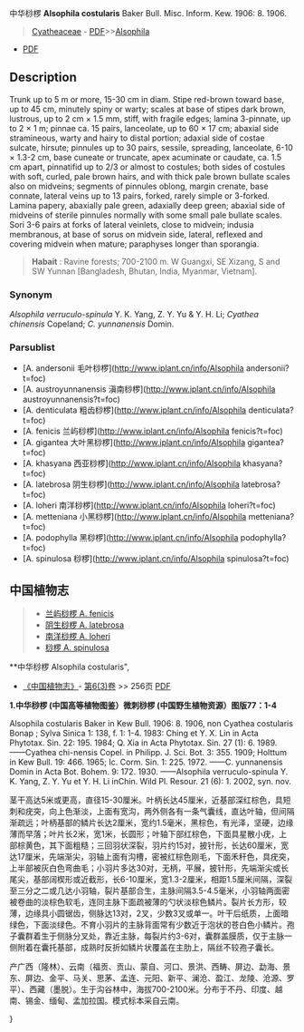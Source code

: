 中华桫椤 **Alsophila costularis** Baker Bull. Misc. Inform. Kew. 1906: 8. 1906.

> [Cyatheaceae](http://www.iplant.cn/info/Cyatheaceae?t=foc) - [PDF](http://www.iplant.cn/foc/pdf/Cyatheaceae.pdf)>>[Alsophila](http://www.iplant.cn/info/Alsophila?t=foc)
 - [PDF](http://www.iplant.cn/foc/pdf/Alsophila.pdf)

## Description

Trunk up to 5 m or more, 15-30 cm in diam. Stipe red-brown toward base, up to 45 cm, minutely spiny or warty; scales at base of stipes dark brown, lustrous, up to 2 cm × 1.5 mm, stiff, with fragile edges; lamina 3-pinnate, up to 2 × 1 m; pinnae ca. 15 pairs, lanceolate, up to 60 × 17 cm; abaxial side stramineous, warty and hairy to distal portion; adaxial side of costae sulcate, hirsute; pinnules up to 30 pairs, sessile, spreading, lanceolate, 6-10 × 1.3-2 cm, base cuneate or truncate, apex acuminate or caudate, ca. 1.5 cm apart, pinnatifid up to 2/3 or almost to costules; both sides of costules with soft, curled, pale brown hairs, and with thick pale brown bullate scales also on midveins; segments of pinnules oblong, margin crenate, base connate, lateral veins up to 13 pairs, forked, rarely simple or 3-forked. Lamina papery, abaxially pale green, adaxially deep green; abaxial side of midveins of sterile pinnules normally with some small pale bullate scales. Sori 3-6 pairs at forks of lateral veinlets, close to midvein; indusia membranous, at base of sorus on midvein side, lateral, reflexed and covering midvein when mature; paraphyses longer than sporangia.

> **Habait** : 
> Ravine forests; 700-2100 m. W Guangxi, SE Xizang, S and SW Yunnan [Bangladesh, Bhutan, India, Myanmar, Vietnam].

### Synonym
*Alsophila verruculo-spinula* Y. K. Yang, Z. Y. Yu & Y. H. Li; *Cyathea chinensis* Copeland; *C. yunnanensis* Domin.

### Parsublist

* [A.  andersonii  毛叶桫椤](http://www.iplant.cn/info/Alsophila andersonii?t=foc)
* [A.  austroyunnanensis  滇南桫椤](http://www.iplant.cn/info/Alsophila austroyunnanensis?t=foc)
* [A.  denticulata  粗齿桫椤](http://www.iplant.cn/info/Alsophila denticulata?t=foc)
* [A.  fenicis  兰屿桫椤](http://www.iplant.cn/info/Alsophila fenicis?t=foc)
* [A.  gigantea  大叶黑桫椤](http://www.iplant.cn/info/Alsophila gigantea?t=foc)
* [A.  khasyana  西亚桫椤](http://www.iplant.cn/info/Alsophila khasyana?t=foc)
* [A.  latebrosa  阴生桫椤](http://www.iplant.cn/info/Alsophila latebrosa?t=foc)
* [A.  loheri  南洋桫椤](http://www.iplant.cn/info/Alsophila loheri?t=foc)
* [A.  metteniana  小黑桫椤](http://www.iplant.cn/info/Alsophila metteniana?t=foc)
* [A.  podophylla  黑桫椤](http://www.iplant.cn/info/Alsophila podophylla?t=foc)
* [A.  spinulosa  桫椤](http://www.iplant.cn/info/Alsophila spinulosa?t=foc)

## 中国植物志

> * [兰屿桫椤  A.  fenicis](Alsophila-fenicis-兰屿桫椤.md)
> * [阴生桫椤  A.  latebrosa](Alsophila-latebrosa-阴生桫椤.md)
> * [南洋桫椤  A.  loheri](Alsophila-loheri-南洋桫椤.md)
> * [桫椤  A.  spinulosa](Alsophila-spinulosa-桫椤.md)

**中华桫椤 Alsophila costularis",

* [《中国植物志》](http://www.iplant.cn/frps)- [第6(3)卷](http://www.iplant.cn/frps/vol/6(3)) >> 256页 [PDF](http://www.iplant.cn/frps/pdf/6(3)/256.pdf)

**1.中华桫椤 (中国高等植物图鉴）微刺桫椤 (中国野生植物资源）图版77：1-4**

Alsophila costularis Baker in Kew Bull. 1906: 8. 1906, non Cyathea costularis Bonap ; Sylva Sinica 1: 138, f. 1: 1-4. 1983: Ching et Y. X. Lin in Acta Phytotax. Sin. 22: 195. 1984; Q. Xia in Acta Phytotax. Sin. 27 (1): 6. 1989. ——Cyathea chi-nensis Copel. in Philipp. J. Sci. Bot. 3: 355. 1909; Holttum in Kew Bull. 19: 466. 1965; Ic. Corm. Sin. 1: 225. 1972. ——C. yunnanensis Domin in Acta Bot. Bohem. 9: 172. 1930. ——Alsophila verruculo-spinula Y. K. Yang, Z. Y. Yu et Y. H. Li inChin. Wild Pl. Resour. 21 (6): 1. 2002, syn. nov.

茎干高达5米或更高，直径15-30厘米。叶柄长达45厘米，近基部深红棕色，具短刺和疣突，向上色渐淡，上面有宽沟，两外侧各有一条气囊线，直达叶轴，但间隔渐疏远；叶柄基部的鳞片长达2厘米，宽约1.5毫米，黑棕色，有光泽，坚硬，边缘薄而早落；叶片长2米，宽1米，长圆形；叶轴下部红棕色，下面具星散小疣，上部棕黄色，其下面粗糙；三回羽状深裂，羽片约15对，披针形，长达60厘米，宽达17厘米，先端渐尖，羽轴上面有沟槽，密被红棕色刚毛，下面禾秆色，具疣突，上半部被灰白色弯曲毛；小羽片多达30对，无柄，平展，披针形，先端渐尖或长尾尖，基部阔楔形或近截形，长6-10厘米，宽1.3-2厘米，相距1.5厘米间隔，深裂至三分之二或几达小羽轴，裂片基部合生，主脉间隔3.5-4.5毫米，小羽轴两面密被卷曲的淡棕色软毛，连同主脉下面疏被薄的勺状淡棕色鳞片。裂片长方形，较薄，边缘具小圆锯齿，侧脉达13对，2叉，少数3叉或单一。叶干后纸质，上面暗绿色，下面淡绿色。不育小羽片的主脉背面常有少数近于泡状的苍白色小鳞片。孢子囊群着生于侧脉分叉处，靠近主脉，每裂片约3-6对，囊群盖膜质，仅于主脉一侧附着在囊托基部，成熟时反折如鳞片状覆盖在主肋上，隔丝不较孢子囊长。

产广西（隆林）、云南（福贡、贡山、蒙自、河口、景洪、西畴、屏边、勐海、景东、屏边、金平、马关、思茅、孟连、元阳、新平、澜沧、盈江、龙陵、沧源、罗平）、西藏（墨脱）。生于沟谷林中，海拔700-2100米。分布于不丹、印度、越南、锡金、缅甸、孟加拉国。模式标本采自云南。

}